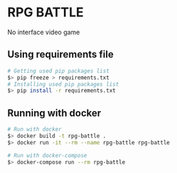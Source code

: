 # RPG BATTLE

No interface video game

## Using requirements file

```sh
# Getting used pip packages list
$> pip freeze > requirements.txt
# Installing used pip packages list
$> pip install -r requirements.txt
```

## Running with docker

```sh
# Run with docker
$> docker build -t rpg-battle .
$> docker run -it --rm --name rpg-battle rpg-battle

# Run with docker-compose
$> docker-compose run --rm rpg-battle
```